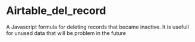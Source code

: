 # Airtable_del_record
A Javascript formula for deleting records that became inactive. It is usefull for unused data that will be problem in the future
